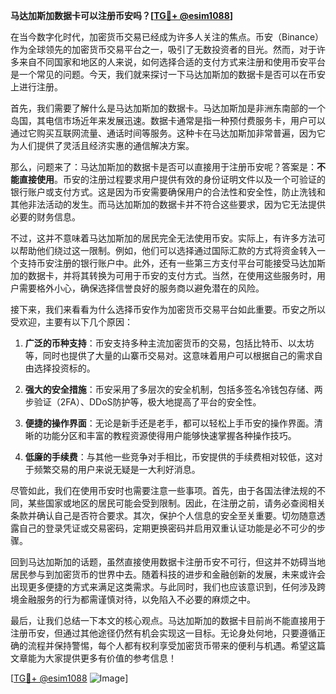 **马达加斯加数据卡可以注册币安吗？[[TG💪+ @esim1088](https://t.me/s/esim1088)]**

在当今数字化时代，加密货币交易已经成为许多人关注的焦点。币安（Binance）作为全球领先的加密货币交易平台之一，吸引了无数投资者的目光。然而，对于许多来自不同国家和地区的人来说，如何选择合适的支付方式来注册和使用币安平台是一个常见的问题。今天，我们就来探讨一下马达加斯加的数据卡是否可以在币安上进行注册。

首先，我们需要了解什么是马达加斯加的数据卡。马达加斯加是非洲东南部的一个岛国，其电信市场近年来发展迅速。数据卡通常是指一种预付费服务卡，用户可以通过它购买互联网流量、通话时间等服务。这种卡在马达加斯加非常普遍，因为它为人们提供了灵活且经济实惠的通信解决方案。

那么，问题来了：马达加斯加的数据卡是否可以直接用于注册币安呢？答案是：**不能直接使用**。币安的注册过程要求用户提供有效的身份证明文件以及一个可验证的银行账户或支付方式。这是因为币安需要确保用户的合法性和安全性，防止洗钱和其他非法活动的发生。而马达加斯加的数据卡并不符合这些要求，因为它无法提供必要的财务信息。

不过，这并不意味着马达加斯加的居民完全无法使用币安。实际上，有许多方法可以帮助他们绕过这一限制。例如，他们可以选择通过国际汇款的方式将资金转入一个支持币安注册的银行账户中。此外，还有一些第三方支付平台可能接受马达加斯加的数据卡，并将其转换为可用于币安的支付方式。当然，在使用这些服务时，用户需要格外小心，确保选择信誉良好的服务商以避免潜在的风险。

接下来，我们来看看为什么选择币安作为加密货币交易平台如此重要。币安之所以受欢迎，主要有以下几个原因：

1. **广泛的币种支持**：币安支持多种主流加密货币的交易，包括比特币、以太坊等，同时也提供了大量的山寨币交易对。这意味着用户可以根据自己的需求自由选择投资标的。
   
2. **强大的安全措施**：币安采用了多层次的安全机制，包括多签名冷钱包存储、两步验证（2FA）、DDoS防护等，极大地提高了平台的安全性。
   
3. **便捷的操作界面**：无论是新手还是老手，都可以轻松上手币安的操作界面。清晰的功能分区和丰富的教程资源使得用户能够快速掌握各种操作技巧。
   
4. **低廉的手续费**：与其他一些竞争对手相比，币安提供的手续费相对较低，这对于频繁交易的用户来说无疑是一大利好消息。

尽管如此，我们在使用币安时也需要注意一些事项。首先，由于各国法律法规的不同，某些国家或地区的居民可能会受到限制。因此，在注册之前，请务必查阅相关条款并确认自己是否符合要求。其次，保护个人信息的安全至关重要。切勿随意透露自己的登录凭证或交易密码，定期更换密码并启用双重认证功能是必不可少的步骤。

回到马达加斯加的话题，虽然直接使用数据卡注册币安不可行，但这并不妨碍当地居民参与到加密货币的世界中去。随着科技的进步和金融创新的发展，未来或许会出现更多便捷的方式来满足这类需求。与此同时，我们也应该意识到，任何涉及跨境金融服务的行为都需谨慎对待，以免陷入不必要的麻烦之中。

最后，让我们总结一下本文的核心观点。马达加斯加的数据卡目前尚不能直接用于注册币安，但通过其他途径仍然有机会实现这一目标。无论身处何地，只要遵循正确的流程并保持警惕，每个人都有权利享受加密货币带来的便利与机遇。希望这篇文章能为大家提供更多有价值的参考信息！

[[TG💪+ @esim1088](https://t.me/s/esim1088) ![Image](https://i.postimg.cc/4NQfJmqS/Snipaste-2025-05-13-00-14-12.png)]